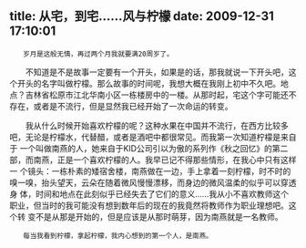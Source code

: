 title: 从宅，到宅……风与柠檬
date: 2009-12-31 17:10:01
---

    　　岁月是这般无情，再过两个月我就要满20周岁了。

   
　　不知道是不是故事一定要有一个开头，如果是的话，那我就说一下开头吧，这个开头的名字叫做柠檬。那么故事的时间呢，我想大概在我刚上初中不久吧。地
点？吉林省松原市江北华南小区一栋楼房中的一楼。从那时起，宅这个字可能还不存在，或者是不流行，但是显然我已经开始了一次命运的转变。

   
　　我从什么时候开始喜欢柠檬的呢？这种水果在中国并不流行，在西方比较多吧，无论是柠檬水，代替醋，或者是酒吧中都很常见。而我第一次知道柠檬是来自于
一个叫做南燕的人，她来自于KID公司引以为傲的系列作《秋之回忆》的第二部，而南燕，正是一个喜欢柠檬的人。我早已记不得那些情形，在我心中只有这样一
个镜头：一栋朴素的矮宿舍楼，南燕做在一边，手上拿着一刻柠檬，时不时的嗅一嗅，抬头望天，云朵在随着微风慢慢漂移，而身边的微风温柔的似乎可以穿透身
体，时间和地点在此刻似乎已经失去了它们的意义&hellip;&hellip;我从小不喜欢教师这个职业，但当时的我可能没有想到数年后的现在的我竟然将教师作为职业理想吧。这个转
变不是从那是开始的，但是应该是从那时萌芽，因为南燕就是一名教师。

    　　每当我看到柠檬，拿起柠檬，我内心想到的第一个人，是南燕。
